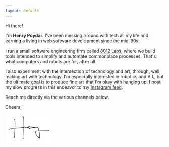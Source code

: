 ```yaml
---
layout: default
---
```


Hi there!

I'm **Henry Poydar**. I've been messing around with tech all my life and earning a living in web software development since the mid-90s.

I run a small software engineering firm called [8012 Labs](https://8012labs.com), where we build tools intended to simplify and automate commonplace processes. That's what computers and robots are for, after all.

I also experiment with the intersection of technology and art, through, well, making art with technology. I'm especially interested in robotics and A.I., but the ultimate goal is to produce fine art that I'm okay with hanging up. I post my slow progress in this endeavor to my [Instagram feed](https://instagram.com/hpoydar).

Reach me directly via the various channels below.

Cheers,

![Henry](/images/henry-signature.png)
